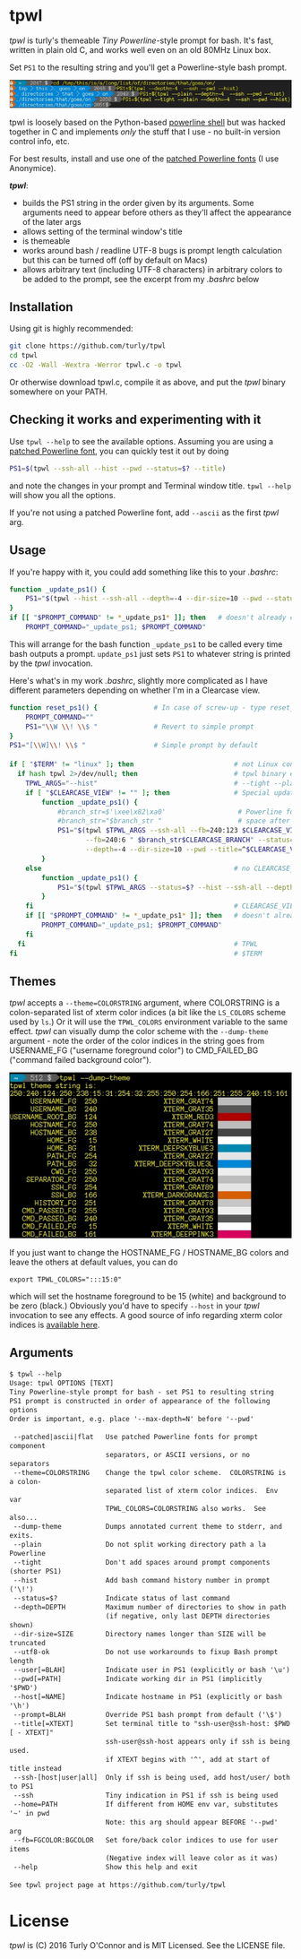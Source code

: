 # tpwl

*tpwl* is turly's themeable _Tiny Powerline_-style prompt for bash.
It's fast, written in plain old C, and works well even on an old 80MHz Linux box. 

Set `PS1` to the resulting string and you'll get a Powerline-style bash prompt.

![Example](example.jpg)


tpwl is loosely based on the Python-based [powerline shell](https://github.com/banga/powerline-shell) 
but was hacked together in C and implements _only_ the stuff that I use - no built-in version control info, etc.

For best results, install and use one of the [patched Powerline fonts](https://github.com/powerline/fonts) (I use Anonymice).

_**tpwl**_:
* builds the PS1 string in the order given by its arguments.  Some arguments need to appear before others 
  as they'll affect the appearance of the later args
* allows setting of the terminal window's title 
* is themeable
* works around bash / readline UTF-8 bugs is prompt length calculation but this can be turned off (off by default on Macs)
* allows arbitrary text (including UTF-8 characters) in arbitrary colors to be added to the prompt, 
  see the excerpt from my _.bashrc_ below


## Installation
Using git is highly recommended:
```bash
git clone https://github.com/turly/tpwl
cd tpwl
cc -O2 -Wall -Wextra -Werror tpwl.c -o tpwl
```
Or otherwise download tpwl.c, compile it as above, and put the _tpwl_ binary somewhere on your PATH.

## Checking it works and experimenting with it

Use `tpwl --help` to see the available options.  Assuming you are using a
[patched Powerline font](https://github.com/powerline/fonts), you can quickly test it out by doing

```bash
PS1=$(tpwl --ssh-all --hist --pwd --status=$? --title)
```
and note the changes in your prompt and Terminal window title.  `tpwl --help` will show you all the options.

If you're not using a patched Powerline font, add `--ascii` as the first _tpwl_ arg.

## Usage

If you're happy with it, you could add something like this to your _.bashrc_:
```bash
function _update_ps1() {
    PS1="$(tpwl --hist --ssh-all --depth=-4 --dir-size=10 --pwd --status=$? --title)"
}
if [[ "$PROMPT_COMMAND" != *_update_ps1* ]]; then   # doesn't already contain _update_ps1
    PROMPT_COMMAND="_update_ps1; $PROMPT_COMMAND"
```

This will arrange for the bash function `_update_ps1` to be called every time bash outputs a prompt.
`update_ps1` just sets `PS1` to whatever string is printed by the _tpwl_ invocation.

Here's what's in my work _.bashrc_, slightly more complicated as I have different 
parameters depending on whether I'm in a Clearcase view.

```bash
function reset_ps1() {              # In case of screw-up - type reset_ps1
    PROMPT_COMMAND=""
    PS1="\\W \\! \\$ "              # Revert to simple prompt
}
PS1="[\\W]\\! \\$ "                 # Simple prompt by default

if [ "$TERM" != "linux" ]; then                         # not Linux console
  if hash tpwl 2>/dev/null; then                        # tpwl binary exists somewhere on PATH
    TPWL_ARGS="--hist"                                  # --tight --plain
    if [ "$CLEARCASE_VIEW" != "" ]; then                # Special update_ps1 for Clearcase view
        function _update_ps1() {
            #branch_str=$'\xee\x82\xa0'                  # Powerline font's BRANCH glyph U+E0A0
            #branch_str="$branch_str "                   # space after
            PS1="$(tpwl $TPWL_ARGS --ssh-all --fb=240:123 $CLEARCASE_VIEW \
                   --fb=240:6 " $branch_str$CLEARCASE_BRANCH" --status=$? \
                   --depth=-4 --dir-size=10 --pwd --title=^$CLEARCASE_VIEW)"
        }
    else                                                # no CLEARCASE_VIEW
        function _update_ps1() {
            PS1="$(tpwl $TPWL_ARGS --status=$? --hist --ssh-all --depth=-4 --dir-size=10 --pwd --title)"
        }
    fi                                                  # CLEARCASE_VIEW
    if [[ "$PROMPT_COMMAND" != *_update_ps1* ]]; then   # doesn't already contain _update_ps1
        PROMPT_COMMAND="_update_ps1; $PROMPT_COMMAND"
    fi
  fi                                                    # TPWL
fi                                                      # $TERM
```

## Themes
_tpwl_ accepts a `--theme=COLORSTRING` argument, where COLORSTRING is a colon-separated list of xterm color indices 
(a bit like the `LS_COLORS` scheme used by `ls`.) Or it will use the `TPWL_COLORS` environment variable to the same effect.
_tpwl_ can visually dump the color scheme with the `--dump-theme` argument - note the order of the color indices in the string goes from USERNAME_FG ("username foreground color") to CMD_FAILED_BG ("command failed background color").

![dump-theme](dump-theme.jpg)

If you just want to change the HOSTNAME_FG / HOSTNAME_BG colors and leave the others at default values, you can do
```
export TPWL_COLORS=":::15:0"
```
which will set the hostname foreground to be 15 (white) and background to be zero (black.) Obviously you'd have to specify `--host` in your _tpwl_ invocation to see any effects.  A good source of info regarding xterm color indices is [available here](https://jonasjacek.github.io/colors/).

## Arguments
```
$ tpwl --help
Usage: tpwl OPTIONS [TEXT]
Tiny Powerline-style prompt for bash - set PS1 to resulting string
PS1 prompt is constructed in order of appearance of the following options
Order is important, e.g. place '--max-depth=N' before '--pwd'

 --patched|ascii|flat   Use patched Powerline fonts for prompt component
                        separators, or ASCII versions, or no separators
 --theme=COLORSTRING    Change the tpwl color scheme.  COLORSTRING is a colon-
                        separated list of xterm color indices.  Env var
                        TPWL_COLORS=COLORSTRING also works.  See also...
 --dump-theme           Dumps annotated current theme to stderr, and exits.
 --plain                Do not split working directory path a la Powerline
 --tight                Don't add spaces around prompt components (shorter PS1)
 --hist                 Add bash command history number in prompt ('\!')
 --status=$?            Indicate status of last command
 --depth=DEPTH          Maximum number of directories to show in path
                        (if negative, only last DEPTH directories shown)
 --dir-size=SIZE        Directory names longer than SIZE will be truncated
 --utf8-ok              Do not use workarounds to fixup Bash prompt length
 --user[=BLAH]          Indicate user in PS1 (explicitly or bash '\u')
 --pwd[=PATH]           Indicate working dir in PS1 (implicitly '$PWD')
 --host[=NAME]          Indicate hostname in PS1 (explicitly or bash '\h')
 --prompt=BLAH          Override PS1 bash prompt from default ('\$')
 --title[=XTEXT]        Set terminal title to "ssh-user@ssh-host: $PWD [ - XTEXT]"
                        ssh-user@ssh-host appears only if ssh is being used.
                        if XTEXT begins with '^', add at start of title instead
 --ssh-[host|user|all]  Only if ssh is being used, add host/user/ both to PS1
 --ssh                  Tiny indication in PS1 if ssh is being used
 --home=PATH            If different from HOME env var, substitutes '~' in pwd
                        Note: this arg should appear BEFORE '--pwd' arg
 --fb=FGCOLOR:BGCOLOR   Set fore/back color indices to use for user items
                        (Negative index will leave color as it was)
 --help                 Show this help and exit

See tpwl project page at https://github.com/turly/tpwl
```

# License

_tpwl_ is (C) 2016 Turly O'Connor and is MIT Licensed.  See the LICENSE file.

